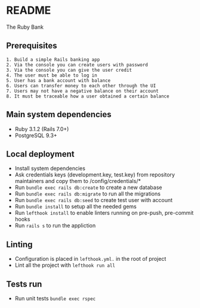 # README

The Ruby Bank

## Prerequisites
```
1. Build a simple Rails banking app
2. Via the console you can create users with password
3. Via the console you can give the user credit
4. The user must be able to log in
5. User has a bank account with balance
6. Users can transfer money to each other through the UI
7. Users may not have a negative balance on their account
8. It must be traceable how a user obtained a certain balance
```
## Main system dependencies

- Ruby 3.1.2 (Rails 7.0+)
- PostgreSQL 9.3+

## Local deployment

- Install system dependencies
- Ask credentials keys (development.key, test.key) from repository maintainers and copy them to /config/credentials/*
- Run `bundle exec rails db:create` to create a new database
- Run `bundle exec rails db:migrate` to run all the migrations
- Run `bundle exec rails db:seed` to create test user with account
- Run `bundle install` to setup all the needed gems
- Run `lefthook install` to enable linters running on pre-push, pre-commit hooks
- Run `rails s` to run the appliction

## Linting

- Configuration is placed in `lefthook.yml.` in the root of project
- Lint all the project with `lefthook run all`

## Tests run

- Run unit tests `bundle exec rspec`
